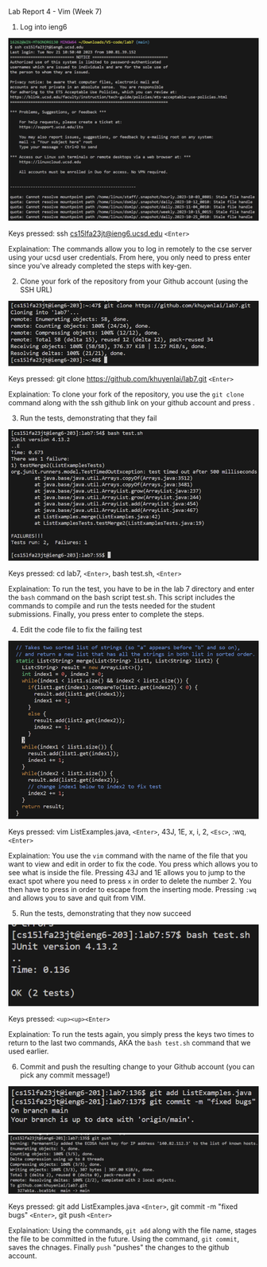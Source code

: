 Lab Report 4 - Vim (Week 7)

1. Log into ieng6

![image](SSH.png)

Keys pressed: ssh cs15lfa23jt@ieng6.ucsd.edu `<Enter>`

Explaination: The commands allow you to log in remotely to the cse server using your ucsd user credentials. From here, you only need to press enter since you've already completed the steps with key-gen. 

2. Clone your fork of the repository from your Github account (using the SSH URL)

![image](GitClone.png)

Keys pressed: git clone https://github.com/khuyenlai/lab7.git `<Enter>`

Explaination: To clone your fork of the repository, you use the `git clone` command along with the ssh github link on your github account and press <Enter>.

3. Run the tests, demonstrating that they fail

![image](Failure.png)

Keys pressed: cd lab7, `<Enter>`, bash test.sh, `<Enter>`

Explaination: To run the test, you have to be in the lab 7 directory and enter the `bash` command on the bash script test.sh. This script includes the commands to compile and run the tests needed for the student submissions. Finally, you press enter to complete the steps.

4. Edit the code file to fix the failing test

![image](VIMedit.png)

Keys pressed: vim ListExamples.java, `<Enter>`, 43J, 1E, x, i, 2, `<Esc>`, :wq, `<Enter>`

Explaination: You use the `vim` command with the name of the file that you want to view and edit in order to fix the code. You press <Enter> which allows you to see what is inside the file. Pressing 43J and 1E allows you to jump to the exact spot where you need to press `x` in order to delete the number 2. You then have to press <Esc> in order to escape from the inserting mode. Pressing `:wq` and <Enter> allows you to save and quit from VIM. 

5. Run the tests, demonstrating that they now succeed

![image](Success.png)

Keys pressed: `<up><up><Enter>`

Explaination: To run the tests again, you simply press the <up> keys two times to return to the last two commands, AKA the `bash test.sh` command that we used earlier. 

6. Commit and push the resulting change to your Github account (you can pick any commit message!)

![image](GitAddPush.png)
![image](GitPush.png)

Keys pressed: git add ListExamples.java `<Enter>`, git commit -m "fixed bugs" `<Enter>`, git push `<Enter>` 

Explaination: Using the commands, `git add` along with the file name, stages the file to be committed in the future. Using the command, `git commit`, saves the chnages. Finally `push` "pushes" the changes to the github account.
